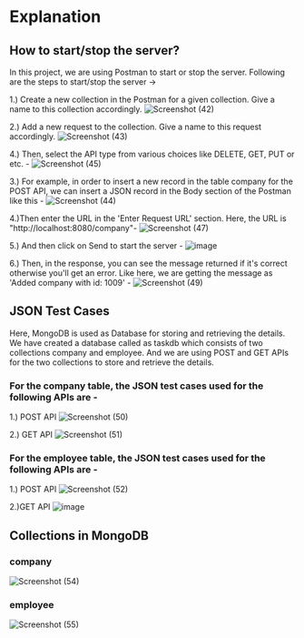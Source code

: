 # Explanation

## How to start/stop the server?
In this project, we are using Postman to start or stop the server. 
Following are the steps to start/stop the server ->

1.) Create a new collection in the Postman for a given collection. Give a name to this collection accordingly.
![Screenshot (42)](https://user-images.githubusercontent.com/60281103/189513655-c7ae390b-965f-4851-bd63-c7d6235845e6.png)



2.) Add a new request to the collection. Give a name to this request accordingly.
![Screenshot (43)](https://user-images.githubusercontent.com/60281103/189513670-219f8777-8c91-4384-a0df-ac5df8d4ca92.png)



4.) Then, select the API type from various choices like DELETE, GET, PUT or etc. -
![Screenshot (45)](https://user-images.githubusercontent.com/60281103/189513841-8d2264b6-beda-41d1-8b27-c9f5dae5e674.png)



3.) For example, in order to insert a new record in the table company for the POST API, we can insert a JSON record in the Body section of the Postman like this -
![Screenshot (44)](https://user-images.githubusercontent.com/60281103/189513822-ef8a9b35-69f3-4597-ac87-5629bc060c97.png)



4.)Then enter the URL in the 'Enter Request URL' section. Here, the URL is "http://localhost:8080/company"-
![Screenshot (47)](https://user-images.githubusercontent.com/60281103/189513922-f74d3c50-3bca-4c42-84ff-ac53feceec1c.png)



5.) And then click on Send to start the server -
![image](https://user-images.githubusercontent.com/60281103/189513984-954603cf-20a7-46c4-a7aa-66f00bf6fcd5.png)



6.) Then, in the response, you can see the message returned if it's correct otherwise you'll get an error. Like here, we are getting the message as 'Added company with id: 1009' -
![Screenshot (49)](https://user-images.githubusercontent.com/60281103/189514046-860a5cf9-40ae-4282-82aa-d2b5918f876a.png)



## JSON Test Cases
Here, MongoDB is used as Database for storing and retrieving the details. We have created a database called as taskdb which consists of two collections company and employee. And we are using POST and GET APIs for the two collections to store and retrieve the details.


### For the company table, the JSON test cases used for the following APIs are -

1.) POST API
![Screenshot (50)](https://user-images.githubusercontent.com/60281103/189514276-1ec64b6f-c2a7-4461-a43d-f39da439d222.png)



2.) GET API
![Screenshot (51)](https://user-images.githubusercontent.com/60281103/189514301-f022cd18-c471-445a-8487-3725333511b2.png)


### For the employee table, the JSON test cases used for the following APIs are - 

1.) POST API
![Screenshot (52)](https://user-images.githubusercontent.com/60281103/189514349-c71503eb-a5cd-4ee5-a449-13a73224d14b.png)


2.)GET API
![image](https://user-images.githubusercontent.com/60281103/189514364-6464a62b-6528-4bcd-ac25-d34ff5b20fd8.png)


## Collections in MongoDB

### company
![Screenshot (54)](https://user-images.githubusercontent.com/60281103/189514387-2566e45f-6107-4242-bed1-673f58c68b27.png)


### employee
![Screenshot (55)](https://user-images.githubusercontent.com/60281103/189514401-9d0db12e-3e82-4fcb-b413-668493c23c3c.png)







